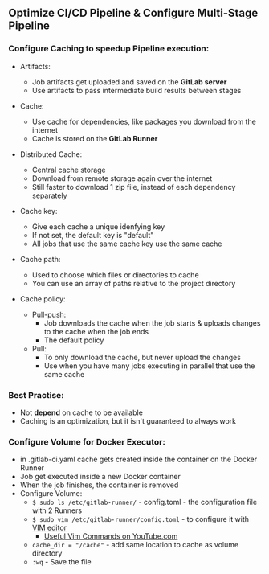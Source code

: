 ## Optimize CI/CD Pipeline & Configure Multi-Stage Pipeline

### Configure Caching to speedup Pipeline execution:
* Artifacts:
  * Job artifacts get uploaded and saved on the **GitLab server**
  * Use artifacts to pass intermediate build results between stages
* Cache:
  * Use cache for dependencies, like packages you download from the internet
  * Cache is stored on the **GitLab Runner**
* Distributed Cache:
  * Central cache storage
  * Download from remote storage again over the internet
  * Still faster to download 1 zip file, instead of each dependency separately


* Cache key:
  * Give each cache a unique idenfying key
  * If not set, the default key is "default"
  * All jobs that use the same cache key use the same cache
* Cache path:
  * Used to choose which files or directories to cache
  * You can use an array of paths relative to the project directory
* Cache policy:
  * Pull-push:
    * Job downloads the cache when the job starts & uploads changes to the cache when the job ends
    * The default policy
  * Pull:
    * To only download the cache, but never upload the changes
    * Use when you have many jobs executing in parallel that use the same cache

### Best Practise:
* Not **depend** on cache to be available
* Caching is an optimization, but it isn't guaranteed to always work

### Configure Volume for Docker Executor:
* in .gitlab-ci.yaml cache gets created inside the container on the Docker Runner
* Job get executed inside a new Docker container
* When the job finishes, the container is removed
* Configure Volume:
  * `$ sudo ls /etc/gitlab-runner/` - config.toml - the configuration file with 2 Runners
  * `$ sudo vim /etc/gitlab-runner/config.toml` - to configure it with [VIM editor](https://sites.google.com/site/voipnotes/l/vim-editor-commands-1)
    * [Useful Vim Commands on YouTube.com](https://www.youtube.com/watch?v=yfxRHSSGgSg)
  * `cache_dir = "/cache"` - add same location to cache as volume directory
  * `:wq` - Save the file

